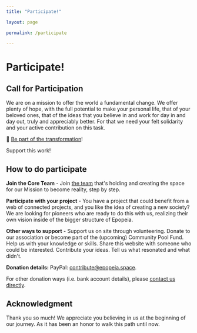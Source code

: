 ```yaml
---
title: "Participate!"

layout: page

permalink: /participate

---
```


# Participate!

## Call for Participation

We are on a mission to offer the world a fundamental change. We offer plenty of hope, with the full potential to make your personal life, that of your beloved ones, that of the ideas that you believe in and work for day in and day out, truly and appreciably better. For that we need your felt solidarity and your active contribution on this task.

💪 [Be part of the transformation](/participate/profile)!

Support this work!

## How to do participate

**Join the Core Team** - Join [the team](/status/team) that's holding and creating the space for our Mission to become reality, step by step. 

**Participate with your project** - You have a project that could benefit from a web of connected projects, and you like the idea of creating a new society? We are looking for pioneers who are ready to do this with us, realizing their own vision inside of the bigger structure of Epopeia. 

**Other ways to support** - Support us on site through volunteering. Donate to our association or become part of the (upcoming) Community Pool Fund. Help us with your knowledge or skills. Share this website with someone who could be interested. Contribute your ideas. Tell us what resonated and what didn't. 

**Donation details:** 
PayPal: [contribute@epopeia.space]().

For other donation ways (i.e. bank account details), please [contact us directly](contact).

## Acknowledgment

Thank you so much! We appreciate you believing in us at the beginning of our journey. As it has been an honor to walk this path until now.
